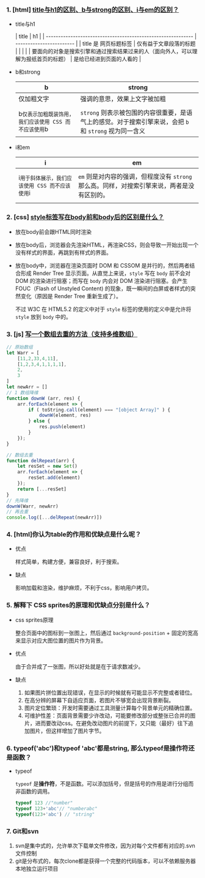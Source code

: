 ### 1.  [html] [title与h1的区别、b与strong的区别、i与em的区别？](https://github.com/haizlin/fe-interview/issues/46)

- title与h1

  | title                                                        | h1                       |
| ------------------------------------------------------------ | ------------------------ |
| title 是 网页标题标签                                        | 仅有益于文章段落的标题   |
|                                                              |                          |
| 要面向的对象是搜索引擎和通过搜索结果过来的人（面向外人，可以理解为报纸首页的标题） | 是给已经进到页面的人看的 |

* b和strong

  | b                                                       | strong                                                       |
  | ------------------------------------------------------- | ------------------------------------------------------------ |
  | 仅加粗文字                                              | 强调的意思，效果上文字被加粗                                 |
  |                                                         |                                                              |
  | b` 仅表示加粗既装饰用，我们应该使用 CSS 而不应该使用 `b | `strong` 则表示被包围的内容很重要，是语气上的感觉。对于搜索引擎来说，会把 `b` 和 `strong` 视为同一含义 |

* i和em

  | i                                                 | em                                                           |
  | ------------------------------------------------- | ------------------------------------------------------------ |
  |                                                   |                                                              |
  | i` 用于斜体展示，我们应该使用 CSS 而不应该使用 `i | `em` 则是对内容的强调，但程度没有 `strong` 那么高。同样，对搜索引擎来说，两者是没有区别的。 |
  |                                                   |                                                              |

  

### 2. [css] [style标签写在body前和body后的区别是什么？](https://github.com/haizlin/fe-interview/issues/47)

* 放在body前会跟HTML同时渲染
* 放在body后，浏览器会先渲染HTML，再渲染CSS，则会导致一开始出现一个没有样式的界面，再跳到有样式的界面。

* 放在body中，浏览器在渲染页面时 DOM 和 CSSOM 是并行的，然后两者结合形成 Render Tree 显示页面。从直觉上来说，`style` 写在 `body` 前不会对 DOM 的渲染进行阻塞；而写在 `body` 内会对 DOM 渲染进行阻塞。会产生 FOUC（Flash of Unstyled Content) 的现象，既一瞬间的白屏或者样式的突然变化（原因是 Render Tree 重新生成了）。

  不过 W3C 在 HTML5.2 的定义中对于 `style` 标签的使用的定义中是允许将 `style` 放到 `body` 中的。

### 3. [js] [写一个数组去重的方法（支持多维数组）](https://github.com/haizlin/fe-interview/issues/48)

```js
// 原始数组
let Warr = [
    [11,2,33,4,11],
    [1,2,3,4,1,1,1,1],
    2,
    3
]
let newArr = []
// 1 数组降维
function downW (arr, res) {
    arr.forEach(element => {
        if ( toString.call(element) === "[object Array]" ) {
            downW(element, res)
        } else {
            res.push(element)
        }
    });
}

// 数组去重
function delRepeat(arr) {
    let resSet = new Set()
    arr.forEach(element => {
        resSet.add(element)
    });
    return [...resSet]
}
// 先降维
downW(Warr, newArr)
// 再去重
console.log([...delRepeat(newArr)])
```

### 4. [html]你认为table的作用和优缺点是什么呢？

* 优点

  样式简单，构建方便，兼容良好，利于搜索。

* 缺点

  影响加载和渲染，维护麻烦，不利于css，影响用户拷贝。



### 5. 解释下 CSS sprites的原理和优缺点分别是什么？

* css sprites原理

  整合页面中的图标到一张图上，然后通过 `background-position` +  固定的宽高来显示对应大图位置的图片作为背景。

* 优点

  由于合并成了一张图，所以好处就是在于请求数减少。

* 缺点

  1. 如果图片拼位置出现错误，在显示的时候就有可能显示不完整或者错位。
  2. 在高分辨的屏幕下自适应页面，若图片不够宽会出现背景断裂。
  3. 图片定位繁琐：开发时需要通过工具测量计算每个背景单元的精确位置。
  4. 可维护性差：页面背景需要少许改动，可能要修改部分或整张已合并的图片，进而要改动css。在避免改动图片的前提下，又只能（最好）往下追加图片，但这样增加了图片字节。





### 6. typeof('abc')和typeof 'abc'都是string, 那么typeof是操作符还是函数？

* typeof

  `typeof` 是**操作符**，不是函数。可以添加括号，但是括号的作用是进行分组而非函数的调用。

  ```js
  typeof 123 //"number"
  typeof 123+'abc'// "numberabc"
  typeof(123+'abc') // "string"
  ```



### 7. Git和svn

1. svn是集中式的，允许单次下载单文件修改，因为对每个文件都有对应的.svn文件控制
2. git是分布式的，每次clone都是获得一个完整的代码版本，可以不依赖服务器本地独立运行项目